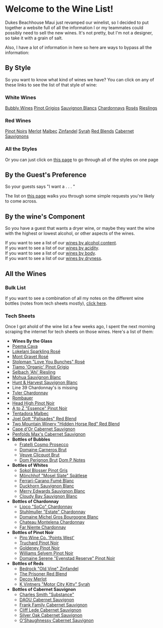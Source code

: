 # Welcome to the Wine List!

Dukes Beachhouse Maui just revamped our winelist, so I decided to put together a website full of all the information I or my teammates could possibly need to sell the new wines. It's not pretty, but I'm not a designer, so take it with a grain of salt.

Also, I have a lot of information in here so here are ways to bypass all the information:

## By Style
So you want to know what kind of wines we have? You can click on any of these links to see the list of that style of wine:
### White Wines
[Bubbly Wines](Bubbly.html)
[Pinot Grigios](Pinot_Grigio.html)
[Sauvignon Blancs](Sauvignon_Blancs.html)
[Chardonnays](Chardonnays.html)
[Rosés](Rosé.html)
[Rieslings](Riesling.html)
### Red Wines
[Pinot Noirs](Pinot_Noir.html)
[Merlot](Merlot.html)
[Malbec](Malbec.html)
[Zinfandel](Zinfandel.html)
[Syrah](Syrah.html)
[Red Blends](Red_Blends.html)
[Cabernet Sauvignons](Cabernet_Sauvignon.html)  

### All the Styles
Or you can just click on [this page](Dukes_Wines_By_Style.html) to go through all of the styles on one page

## By the Guest's Preference
So your guests says "I want a . . . " 

The list on [this page](Wines_By_Guest.html) walks you through some simple requests you're likely to come across.

## By the wine's Component
So you have a guest that wants a dryer wine, or maybe they want the wine with the highest or lowest alcohol, or other aspects of the wines.  

If you want to see a list of our [wines by alcohol content](Dukes_Wines_by_Alcohol.html).  
If you want to see a list of our [wines by acidity](Dukes_Wines_By_Acidity.html).  
If you want to see a list of our [wines by body](Dukes_Wines_By_Body.html).  
If you want to see a list of our [wines by dryness](Dukes_Wines_by_Dryness.html).  

## All the Wines

### Bulk List
If you want to see a combination of all my notes on the different wine bottles (notes from tech sheets mostly), [click here](Dukes_Wine_List.md).

### Tech Sheets
Once I got ahold of the wine list a few weeks ago, I spent the next morning scraping the internet for tech sheets on those wines.  Here's a list of them:
 - **Wines By the Glass**
  - [Poema Cava](assets/Poema_Brut.pdf)
  - [Lokelani Sparkling Rosé](assets/Lokelani_Rose.pdf)
  - [Mont Gravet Rosé](assets/Mont_Gravet_Rose.pdf)
  - [Stolpman "Love You Bunches" Rosé](assets/2020_Stoilpman_Love_You_Bunches.pdf)
  - [Tiamo 'Organic' Pinot Grigio](assets/Tiamo_PG.pdf)
  - [Selbach 'Ahi' Riesling](assets/Selbach_Riesling.pdf)
  - [Mohua Sauvignon Blanc](asseets/Mohua_SB.pdf)
  - [Hunt & Harvest Sauvignon Blanc](assets/Hunt_And_Harvest_SB.pdf)
  - Line 39 Chardonnay's is missing 
  - [Tyler Chardonnay](assets/Tyler_Chardonnay.pdf)
  - [Rombauer](assets/Rombauer_Carneros_Chard.pdf)
  - [Head High Pinot Noir](assets/Head_High_PN.pdf)
  - [A to Z "Essence" Pinot Noir](assets/A_to_Z_Essence_PN.pdf)
  - [Tentadora Malbec](assets/Tentadora_Malbec.pdf)
  - [Joel Gott "Palisades" Red Blend](assets/Joel_Gott_Palisades_Blend.pdf)
  - [Two Mountain Winery "Hidden Horse Red" Red Blend](assets/Hidden_Horse_Red.pdf)
  - [Cape d'Or Cabernet Sauvignon](assets/Cape_Dor_Cab.pdf)
  - [Penfolds Max's Cabernet Sauvignon](assets/Penfolds_Maxs_Cab.pdf)
- **Bottles of Bubbles**
  - [Fratelli Cosmo Prosecco](assets/Fratelli_Prosecco.pdf)
  - [Domaine Carneros Brut](assets/Domaine_Carneros_Brut.pdf)
  - [Veuve Clicquot Brut](assets/Veuve_Clicquot_Brut.pdf)
  - [Dom Perignon Brut](assets/Dom_Perignon.pdf) [Dom P Notes](assets/Dom_P_Notes.pdf)
- **Bottles of Whites**
  - [Sokol Blosser Pinot Gris](assets/Sokol_Blosser_PG.pdf)
  - [Mönchhof "Mosel Slate" Spätlese](assets/Monchhof_Mosel_Riesling.pdf)
  - [Ferrari-Carano Fumé Blanc](assets/Ferrai_Carano_FumeBlanc.pdf)
  - [Duckhorn Sauvignon Blanc](assets/Duckhorn_SB.pdf)
  - [Merry Edwards Sauvignon Blanc](assets/Merry_Edwards_SB.pdf)
  - [Cloudy Bay Sauvignon Blanc](assets/Cloudy_Bay_SB.pdf)
- **Bottles of Chardonnay**
  - [Lioco "SoCo" Chardonnay](assets/LIOCO.pdf)
  - [Stuhlmuller "Estate" Chardonnay](assets/Stuhlmuller_Estate_Chard.pdf)
  - [Domaine Michel Gros Bourgogne Blanc](assets/Domaine_Michel_Gros_Chard.pdf)
  - [Chateau Montelena Chardonnay](assets/Chateau_Montelena_Chard.pdf)
  - [Far Niente Chardonnay](assets/Far_Niente_Chard.pdf)
- **Bottles of Pinot Noir**
  - [Piro Wine Co. 'Points West'](assets/Points_West.pdf)
  - [Truchard Pinot Noir](assets/Truchard.pdf)
  - [Goldeney Pinot Noir](assets/Goldeneye.pdf)
  - [Williams Selyem Pinot Noir](assets/Williams_Selyem.pdf)
  - [Domaine Serene "Evenstad Reserve" Pinot Noir](assets/Domaine_Serene.pdf)
- **Bottles of Reds**
  - [Bedrock "Old Vine" Zinfandel](assets/Bedrock.pdf)
  - [The Prisoner Red Blend](assets/The_Prisoner.pdf)
  - [Decoy Merlot](assets/Decoy.pdf)
  - [K Vintners "Motor City Kitty" Syrah](assets/K_Vintners.pdf)
- **Bottles of Cabernet Sauvignon**
  - [Charles Smith "Substance"](assets/Charles_Snith.pdf)
  - [DAOU Cabernet Sauvignon](assets/DAOU.pdf)
  - [Frank Family Cabernet Sauvignon](assets/Frank_Family.pdf)
  - [Cliff Lede Cabernet Sauvignon](assets/Cliff_Lede.pdf)
  - [Silver Oak Cabernet Sauvignon](assets/Silver_Oak.pdf)
  - [O'Shaughnessy Cabernet Sauvignon](assets/O'Shaugnessy.pdf)
